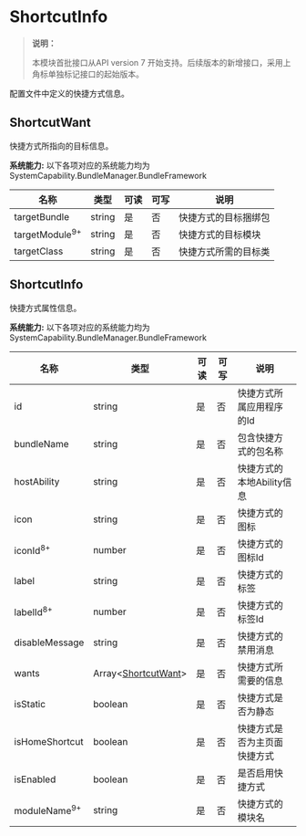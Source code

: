 # ShortcutInfo



> **说明：**
>
> 本模块首批接口从API version 7 开始支持。后续版本的新增接口，采用上角标单独标记接口的起始版本。



配置文件中定义的快捷方式信息。



## ShortcutWant

快捷方式所指向的目标信息。

 **系统能力:** 以下各项对应的系统能力均为SystemCapability.BundleManager.BundleFramework

| 名称                      | 类型   | 可读 | 可写 | 说明                 |
| ------------------------- | ------ | ---- | ---- | -------------------- |
| targetBundle              | string | 是   | 否   | 快捷方式的目标捆绑包 |
| targetModule<sup>9+</sup> | string | 是   | 否   | 快捷方式的目标模块   |
| targetClass               | string | 是   | 否   | 快捷方式所需的目标类 |

## ShortcutInfo

快捷方式属性信息。

 **系统能力:** 以下各项对应的系统能力均为SystemCapability.BundleManager.BundleFramework

| 名称                    | 类型                                       | 可读 | 可写 | 说明                         |
| ----------------------- | ------------------------------------------ | ---- | ---- | ---------------------------- |
| id                      | string                                     | 是   | 否   | 快捷方式所属应用程序的Id     |
| bundleName              | string                                     | 是   | 否   | 包含快捷方式的包名称         |
| hostAbility             | string                                     | 是   | 否   | 快捷方式的本地Ability信息    |
| icon                    | string                                     | 是   | 否   | 快捷方式的图标               |
| iconId<sup>8+</sup>     | number                                     | 是   | 否   | 快捷方式的图标Id             |
| label                   | string                                     | 是   | 否   | 快捷方式的标签               |
| labelId<sup>8+</sup>    | number                                     | 是   | 否   | 快捷方式的标签Id             |
| disableMessage          | string                                     | 是   | 否   | 快捷方式的禁用消息           |
| wants                   | Array&lt;[ShortcutWant](#shortcutwant)&gt; | 是   | 否   | 快捷方式所需要的信息         |
| isStatic                | boolean                                    | 是   | 否   | 快捷方式是否为静态           |
| isHomeShortcut          | boolean                                    | 是   | 否   | 快捷方式是否为主页面快捷方式 |
| isEnabled               | boolean                                    | 是   | 否   | 是否启用快捷方式             |
| moduleName<sup>9+</sup> | string                                     | 是   | 否   | 快捷方式的模块名             |